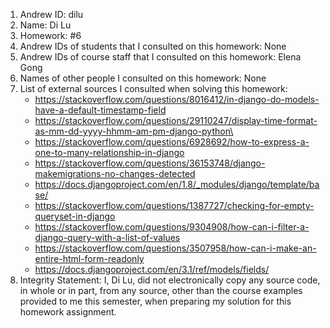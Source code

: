 1) Andrew ID: dilu
2) Name: Di Lu
3) Homework: #6
4) Andrew IDs of students that I consulted on this homework: None
5) Andrew IDs of course staff that I consulted on this homework: Elena Gong
6) Names of other people I consulted on this homework: None
7) List of external sources I consulted when solving this homework:
    * https://stackoverflow.com/questions/8016412/in-django-do-models-have-a-default-timestamp-field
   * https://stackoverflow.com/questions/29110247/display-time-format-as-mm-dd-yyyy-hhmm-am-pm-django-python\
   * https://stackoverflow.com/questions/6928692/how-to-express-a-one-to-many-relationship-in-django
   * https://stackoverflow.com/questions/36153748/django-makemigrations-no-changes-detected
   * https://docs.djangoproject.com/en/1.8/_modules/django/template/base/
   * https://stackoverflow.com/questions/1387727/checking-for-empty-queryset-in-django
   * https://stackoverflow.com/questions/9304908/how-can-i-filter-a-django-query-with-a-list-of-values
   * https://stackoverflow.com/questions/3507958/how-can-i-make-an-entire-html-form-readonly
   * https://docs.djangoproject.com/en/3.1/ref/models/fields/
8) Integrity Statement: I, Di Lu, did not electronically copy any
source code, in whole or in part, from any source, other than the course
examples provided to me this semester, when preparing my solution for this
homework assignment.